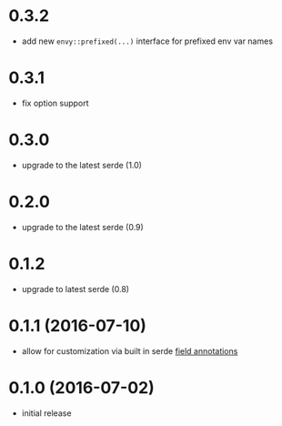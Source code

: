 # 0.3.2

* add new `envy::prefixed(...)` interface for prefixed env var names

# 0.3.1

* fix option support

# 0.3.0

* upgrade to the latest serde (1.0)

# 0.2.0

* upgrade to the latest serde (0.9)

# 0.1.2

* upgrade to latest serde (0.8)

# 0.1.1 (2016-07-10)

* allow for customization via built in serde [field annotations](https://github.com/serde-rs/serde#annotations)

# 0.1.0 (2016-07-02)

* initial release
